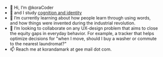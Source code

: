 - 👋 Hi, I’m @koraCoder
- 👀 and I study [cognition and identity](www.markkoranda.com)
- 🌱 I’m currently learning about how people learn through using words, and how things were invented during the industrial revolution.
- 💞️ I’m looking to collaborate on any UX-design problem that aims to close the equity gaps in everyday behavior. For example, a tracker that helps optimize decisions for 
"when I move, should I buy a washer or commute to the nearest laundromat?" 
- 📫 Reach me at korandamark at gee mail dot com.

<!---
koraCoder/koraCoder is a ✨ special ✨ repository because its `README.md` (this file) appears on your GitHub profile.
You can click the Preview link to take a look at your changes.
--->
